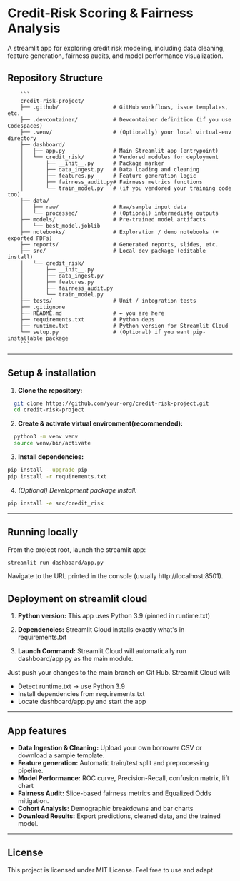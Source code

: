 # Credit-Risk Scoring & Fairness Analysis
A streamlit app for exploring credit risk modeling, including data cleaning, 
feature generation, fairness audits, and model performance visualization.

## Repository Structure
        ```
        credit-risk-project/
        ├── .github/                 # GitHub workflows, issue templates, etc.
        ├── .devcontainer/           # Devcontainer definition (if you use Codespaces)
        ├── .venv/                   # (Optionally) your local virtual-env directory
        ├── dashboard/
        │   ├── app.py               # Main Streamlit app (entrypoint)
        │   └── credit_risk/         # Vendored modules for deployment
        │       ├── __init__.py      # Package marker
        │       ├── data_ingest.py   # Data loading and cleaning
        │       ├── features.py      # Feature generation logic
        │       ├── fairness_audit.py# Fairness metrics functions
        │       └── train_model.py   # (if you vendored your training code too)
        ├── data/
        │   ├── raw/                 # Raw/sample input data
        │   └── processed/           # (Optional) intermediate outputs
        ├── models/                  # Pre-trained model artifacts
        │   └── best_model.joblib
        ├── notebooks/               # Exploration / demo notebooks (+ exported PDFs)
        ├── reports/                 # Generated reports, slides, etc.
        ├── src/                     # Local dev package (editable install)
        │   └── credit_risk/
        │       ├── __init__.py
        │       ├── data_ingest.py
        │       ├── features.py
        │       ├── fairness_audit.py
        │       └── train_model.py
        ├── tests/                   # Unit / integration tests
        ├── .gitignore
        ├── README.md                # ← you are here
        ├── requirements.txt         # Python deps
        ├── runtime.txt              # Python version for Streamlit Cloud
        └── setup.py                 # (Optional) if you want pip-installable package
        ```


---


## Setup & installation

1. **Clone the repository:**
 ```bash
   git clone https://github.com/your-org/credit-risk-project.git
   cd credit-risk-project
 ```
2. **Create & activate virtual environment(recommended):**
 ```bash
   python3 -m venv venv
   source venv/bin/activate
 ```
3. **Install dependencies:**
 ```bash
 pip install --upgrade pip
 pip install -r requirements.txt
 ```

4. *(Optional) Development package install:*
 ```bash
 pip install -e src/credit_risk
 ```
---


## Running locally

From the project root, launch the streamlit app:

```bash
streamlit run dashboard/app.py
```

Navigate to the URL printed in the console (usually http://localhost:8501).

## Deployment on streamlit cloud

1. **Python version:** This app uses Python 3.9 (pinned in runtime.txt)

2. **Dependencies:** Streamlit Cloud installs exactly what's in requirements.txt

3. **Launch Command:** Streamlit Cloud will automatically run dashboard/app.py as the main module.

Just push your changes to the main branch on Git Hub. Streamlit Cloud will:
- Detect runtime.txt -> use Python 3.9
- Install dependencies from requirements.txt
- Locate dashboard/app.py and start the app
---


## App features

- **Data Ingestion & Cleaning:** Upload your own borrower CSV or download a sample template.
- **Feature generation:** Automatic train/test split and preprocessing pipeline.
- **Model Performance:** ROC curve, Precision-Recall, confusion matrix, lift chart
- **Fairness Audit:** Slice-based fairness metrics and Equalized Odds mitigation.
- **Cohort Analysis:** Demographic breakdowns and bar charts
- **Download Results:** Export predictions, cleaned data, and the trained model.
---


## License
This project is licensed under MIT License. Feel free to use and adapt



